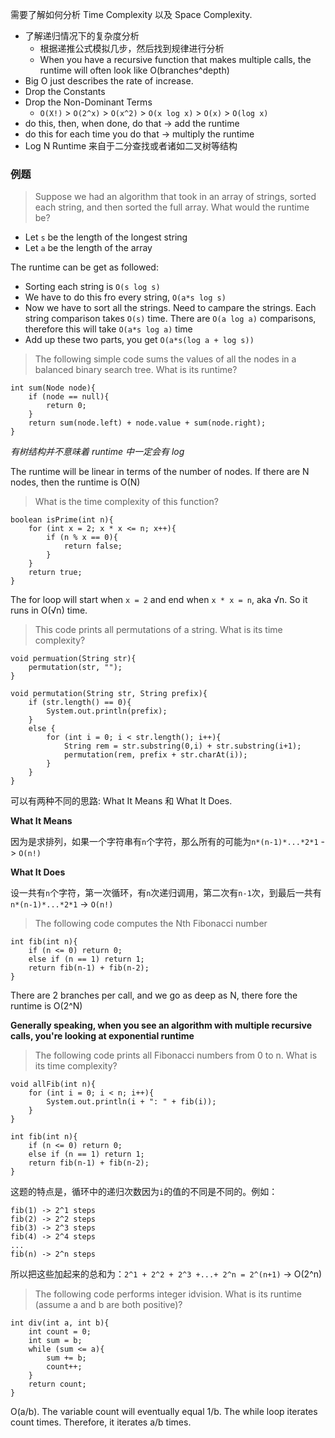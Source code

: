 需要了解如何分析 Time Complexity 以及 Space Complexity.

+ 了解递归情况下的复杂度分析
	+ 根据递推公式模拟几步，然后找到规律进行分析
	+ When you have a recursive function that makes multiple calls, the runtime will often look like O(branches^depth)
+ Big O just describes the rate of increase.
+ Drop the Constants
+ Drop the Non-Dominant Terms
	+ `O(X!)` > `O(2^x)` > `O(x^2)` > `O(x log x)` > `O(x)` > `O(log x)`
+ do this, then, when done, do that -> add the runtime
+ do this for each time you do that -> multiply the runtime
+ Log N Runtime 来自于二分查找或者诸如二叉树等结构

### 例题

> Suppose we had an algorithm that took in an array of strings, sorted each string, and then sorted the full array. What would the runtime be?

+ Let `s` be the length of the longest string
+ Let `a` be the length of the array

The runtime can be get as followed:

+ Sorting each string is `O(s log s)`
+ We have to do this fro every string, `O(a*s log s)`
+ Now we have to sort all the strings. Need to campare the strings. Each string comparison takes `O(s)` time. There are `O(a log a)` comparisons, therefore this will take `O(a*s log a)` time
+ Add up these two parts, you get `O(a*s(log a + log s))`

> The following simple code sums the values of all the nodes in a balanced binary search tree. What is its runtime?

	int sum(Node node){
	    if (node == null){
	        return 0;
	    }
	    return sum(node.left) + node.value + sum(node.right);
	}

*有树结构并不意味着 runtime 中一定会有 log*

The runtime will be linear in terms of the number of nodes. If there are N nodes, then the runtime is O(N)

> What is the time complexity of this function?

	boolean isPrime(int n){
	    for (int x = 2; x * x <= n; x++){
	        if (n % x == 0){
	            return false;
	        }
	    }
	    return true;
	}

The for loop will start when `x = 2` and end when `x * x = n`, aka √n. So it runs in O(√n) time.

> This code prints all permutations of a string. What is its time complexity?

	void permuation(String str){
	    permutation(str, "");
	}

	void permutation(String str, String prefix){
	    if (str.length() == 0){
	        System.out.println(prefix);
	    }
	    else {
	        for (int i = 0; i < str.length(); i++){
	            String rem = str.substring(0,i) + str.substring(i+1);
	            permutation(rem, prefix + str.charAt(i));
	        }
	    }
	}

可以有两种不同的思路: What It Means 和 What It Does.

**What It Means**

因为是求排列，如果一个字符串有`n`个字符，那么所有的可能为`n*(n-1)*...*2*1` -\> `O(n!)`

**What It Does**

设一共有`n`个字符，第一次循环，有`n`次递归调用，第二次有`n-1`次，到最后一共有`n*(n-1)*...*2*1` -\> `O(n!)`

> The following code computes the Nth Fibonacci number

	int fib(int n){
	    if (n <= 0) return 0;
	    else if (n == 1) return 1;
	    return fib(n-1) + fib(n-2);
	}

There are 2 branches per call, and we go as deep as N, there fore the runtime is O(2^N)

**Generally speaking, when you see an algorithm with multiple recursive calls, you're looking at exponential runtime**

> The following code prints all Fibonacci numbers from 0 to n. What is its time complexity?

	void allFib(int n){
	    for (int i = 0; i < n; i++){
	        System.out.println(i + ": " + fib(i));
	    }
	}

	int fib(int n){
	    if (n <= 0) return 0;
	    else if (n == 1) return 1;
	    return fib(n-1) + fib(n-2);
	}

这题的特点是，循环中的递归次数因为`i`的值的不同是不同的。例如：

	fib(1) -> 2^1 steps
	fib(2) -> 2^2 steps
	fib(3) -> 2^3 steps
	fib(4) -> 2^4 steps
	...
	fib(n) -> 2^n steps

所以把这些加起来的总和为：`2^1 + 2^2 + 2^3 +...+ 2^n = 2^(n+1)` -\> O(2^n)

> The following code performs integer idvision. What is its runtime (assume a and b are both positive)?

	int div(int a, int b){
	    int count = 0;
	    int sum = b;
	    while (sum <= a){
	        sum += b;
	        count++;
	    }
	    return count;
	}

O(a/b). The variable count will eventually equal 1/b. The while loop iterates count times. Therefore, it iterates a/b times.